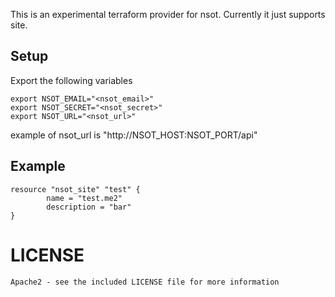 This is an experimental terraform provider for nsot. Currently it just supports site.

## Setup

Export the following variables

	export NSOT_EMAIL="<nsot_email>"
	export NSOT_SECRET="<nsot_secret>"
	export NSOT_URL="<nsot_url>"

example of nsot_url is "http://NSOT_HOST:NSOT_PORT/api"


## Example
```
resource "nsot_site" "test" {
        name = "test.me2"
        description = "bar"
}
```

# LICENSE

	Apache2 - see the included LICENSE file for more information
